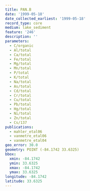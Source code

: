 ```yaml
---
title: PAN.B
date: '1999-05-18'
date_collected_earliest: '1999-05-18'
record_type: core
medium: lake_sediment
feature: '246'
description: ''
parameters:
  - C/organic
  - Al/total
  - Ca/total
  - Fe/total
  - Mg/total
  - Mn/total
  - P/total
  - K/total
  - Na/total
  - As/total
  - Cd/total
  - Cr/total
  - Cu/total
  - Pb/total
  - Hg/total
  - Ni/total
  - Zn/total
  - Cs/137
publications:
  - mahler_etal06
  - vanmetre_etal06
  - vanmetre_etal04
geo_error: 30.0
geometry: POINT (-84.1742 33.6325)
bbox:
  xmin: -84.1742
  ymin: 33.6325
  xmax: -84.1742
  ymax: 33.6325
longitude: -84.1742
latitude: 33.6325
---
```

